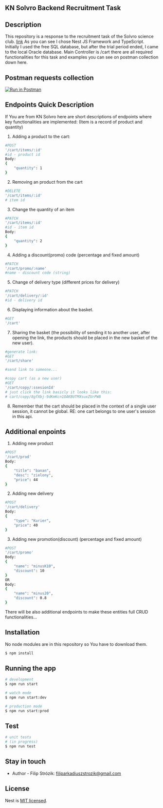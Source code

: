 
## KN Solvro Backend Recruitment Task

## Description

This repository is a response to the recruitment task of the Solvro science club.
[link](https://github.com/Solvro/Rekrutacja2022/blob/master/backend/zadanie.md)
As you can see I chose Nest JS Framework and TypeScript.
Initially I used the free SQL database, but after the trial period ended, I came to the local Oracle database.
Main Controller is /cart there are all required functionalities for this task and 
examples you can see on postman collection down here.

## Postman requests collection
[![Run in Postman](https://run.pstmn.io/button.svg)](https://app.getpostman.com/run-collection/2a2df4381e501635cc4c?action=collection%2Fimport)


## Endpoints Quick Description
If You are from KN Solvro here are short descriptions of endpoints where key functionalities are implemented:
(Item is a record of product and quantity)

1. Adding a product to the cart:

```bash
#POST
'/cart/items/:id'
#id - product id
Body: 
{
    "quantity": 1
}
```

2. Removing an product from the cart
```bash
#DELETE
'/cart/items/:id'
# item id
```

3. Change the quantity of an item
```bash
#PATCH
'/cart/items/:id'
#id - item id
Body: 
{
    "quantity": 2
}
```

4. Adding a discount(promo) code (percentage and fixed amount)
```bash
#PATCH
'/cart/promo/:name'
#name - discount code (string)
```

5. Change of delivery type (different prices for delivery)
```bash
#PATCH
'/cart/delivery/:id'
#id - delivery id
```

6. Displaying information about the basket.
```bash
#GET
'/cart'
```

7. Sharing the basket (the possibility of sending it to another user, after opening the link, the products should be placed in the new basket of the new user).
```bash
#generate link:
#GET
'/cart/share'

#send link to someone...

#copy cart (as a new user)
#GET
'/cart/copy/:ssesionId'
# just click the link basicly it looks like this:
# cart/copy/8gfXbj-9dKmKcn1OAKBUTMXsuxZUrPW8
```
 
8. Remember that the cart should be placed in the context of a single user session, it cannot be global.
RE: one cart belongs to one user's session in this api.

## Additional enpoints
1. Adding new product
```bash
#POST
'/cart/prod'
Body: 
{
    "title": "banan",
    "desc": "zielony",
    "price": 44
}
```

2. Adding new delivery
```bash
#POST
'/cart/delivery'
Body: 
{
    "type": "Kurier",
    "price": 40
}
```


3. Adding new promotion(discount) (percentage and fixed amount)
```bash
#POST
'/cart/promo'
Body: 
{
    "name": "minusK10",
    "discount": 10
}
OR
Body: 
{
    "name": "minus20",
    "discount": 0.8
}
```
There will be also additional endpoints to make these entities full CRUD functionalities...
## Installation
No node modules are in this repository so You have to download them.
```bash
$ npm install
```

## Running the app

```bash
# development
$ npm run start

# watch mode
$ npm run start:dev

# production mode
$ npm run start:prod
```

## Test

```bash
# unit tests
# (in progress)
$ npm run test
```

## Stay in touch

- Author - Filip Strózik: filiparkadiuszstrozik@gmail.com

## License

Nest is [MIT licensed](LICENSE).
